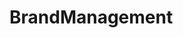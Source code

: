 # BrandManagement   

<script src="https://unpkg.com/@stoplight/elements/web-components.min.js"></script>
<link rel="stylesheet" href="https://unpkg.com/@stoplight/elements/styles.min.css">

<elements-api
  apiDescriptionUrl="BrandManagement.yaml"
  layout="sidebar"
  router="hash"
  hideTryIt="false"
  hideSchemas="false"
  hideInternal="false"
/>